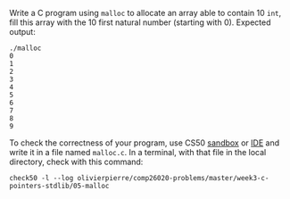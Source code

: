 Write a C program using `malloc` to allocate an array able to contain 10 `int`,
fill this array with the 10 first natural number (starting with 0). Expected
output:

```shell
./malloc
0
1
2
3
4
5
6
7
8
9
```

To check the correctness of your program, use CS50 [sandbox](sandbox.cs50.io)
or [IDE](ide.cs50.io) and write it in a file named `malloc.c`. In a terminal,
with that file in the local directory, check with this command:
```shell
check50 -l --log olivierpierre/comp26020-problems/master/week3-c-pointers-stdlib/05-malloc
```
